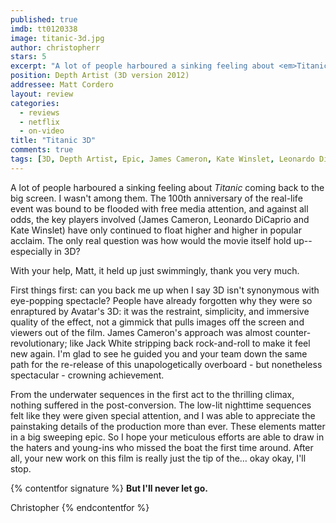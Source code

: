 ```yaml
---
published: true
imdb: tt0120338
image: titanic-3d.jpg
author: christopherr
stars: 5
excerpt: "A lot of people harboured a sinking feeling about <em>Titanic</em> coming back to the big screen. I wasn&rsquo;t among them. The 100<sup>th</sup> anniversary of the real-life event was bound to be flooded with free media attention, and against all odds, the key players involved (James Cameron, Leonardo DiCaprio and Kate Winslet) have only continued to float higher and higher in popular acclaim. The only real question was how would the movie itself hold up&mdash;especially in 3D?"
position: Depth Artist (3D version 2012)
addressee: Matt Cordero
layout: review
categories:
  - reviews
  - netflix
  - on-video
title: "Titanic 3D"
comments: true
tags: [3D, Depth Artist, Epic, James Cameron, Kate Winslet, Leonardo Di Capprio, Letters, Matt Cordero, netflix.ca, romance, Titanic]
---
```

A lot of people harboured a sinking feeling about _Titanic_ coming back to the big screen. I wasn't among them. The 100th anniversary of the real-life event was bound to be flooded with free media attention, and against all odds, the key players involved (James Cameron, Leonardo DiCaprio and Kate Winslet) have only continued to float higher and higher in popular acclaim. The only real question was how would the movie itself hold up--especially in 3D?

With your help, Matt, it held up just swimmingly, thank you very much.

First things first: can you back me up when I say 3D isn't synonymous with eye-popping spectacle?  People have already forgotten why they were so enraptured by Avatar's 3D: it was the restraint, simplicity, and immersive quality of the effect, not a gimmick that pulls images off the screen and viewers out of the film.  James Cameron's approach was almost counter-revolutionary; like Jack White stripping back rock-and-roll to make it feel new again. I'm glad to see he guided you and your team down the same path for the re-release of this unapologetically overboard - but nonetheless spectacular - crowning achievement. 

From the underwater sequences in the first act to the thrilling climax, nothing suffered in the post-conversion. The low-lit nighttime sequences felt like they were given special attention, and I was able to appreciate the painstaking details of the production more than ever. These elements matter in a big sweeping epic. So I hope your meticulous efforts are able to draw in the haters and young-ins who missed the boat the first time around. After all, your new work on this film is really just the tip of the…  okay okay, I'll stop.

{% contentfor signature %}
**But I'll never let go.**

Christopher
{% endcontentfor %}